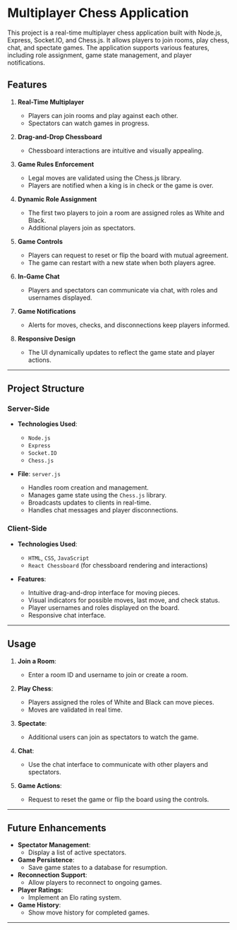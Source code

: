 # Multiplayer Chess Application

This project is a real-time multiplayer chess application built with Node.js, Express, Socket.IO, and Chess.js. It allows players to join rooms, play chess, chat, and spectate games. The application supports various features, including role assignment, game state management, and player notifications.

## Features

1. **Real-Time Multiplayer**
   - Players can join rooms and play against each other.
   - Spectators can watch games in progress.

2. **Drag-and-Drop Chessboard**
   - Chessboard interactions are intuitive and visually appealing.

3. **Game Rules Enforcement**
   - Legal moves are validated using the Chess.js library.
   - Players are notified when a king is in check or the game is over.

4. **Dynamic Role Assignment**
   - The first two players to join a room are assigned roles as White and Black.
   - Additional players join as spectators.

5. **Game Controls**
   - Players can request to reset or flip the board with mutual agreement.
   - The game can restart with a new state when both players agree.

6. **In-Game Chat**
   - Players and spectators can communicate via chat, with roles and usernames displayed.

7. **Game Notifications**
   - Alerts for moves, checks, and disconnections keep players informed.

8. **Responsive Design**
   - The UI dynamically updates to reflect the game state and player actions.

---

## Project Structure

### Server-Side

- **Technologies Used**:
  - `Node.js`
  - `Express`
  - `Socket.IO`
  - `Chess.js`

- **File**: `server.js`
  - Handles room creation and management.
  - Manages game state using the `Chess.js` library.
  - Broadcasts updates to clients in real-time.
  - Handles chat messages and player disconnections.

### Client-Side

- **Technologies Used**:
  - `HTML`, `CSS`, `JavaScript`
  - `React Chessboard` (for chessboard rendering and interactions)

- **Features**:
  - Intuitive drag-and-drop interface for moving pieces.
  - Visual indicators for possible moves, last move, and check status.
  - Player usernames and roles displayed on the board.
  - Responsive chat interface.

---

## Usage

1. **Join a Room**:
   - Enter a room ID and username to join or create a room.

2. **Play Chess**:
   - Players assigned the roles of White and Black can move pieces.
   - Moves are validated in real time.

3. **Spectate**:
   - Additional users can join as spectators to watch the game.

4. **Chat**:
   - Use the chat interface to communicate with other players and spectators.

5. **Game Actions**:
   - Request to reset the game or flip the board using the controls.

---

## Future Enhancements

- **Spectator Management**:
  - Display a list of active spectators.
- **Game Persistence**:
  - Save game states to a database for resumption.
- **Reconnection Support**:
  - Allow players to reconnect to ongoing games.
- **Player Ratings**:
  - Implement an Elo rating system.
- **Game History**:
  - Show move history for completed games.

---
